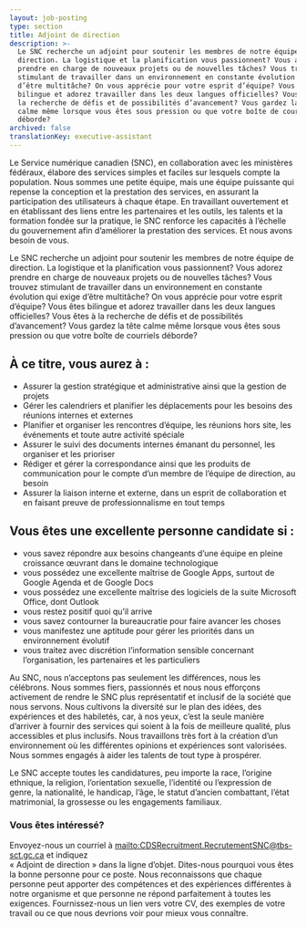 ```yaml
---
layout: job-posting
type: section
title: Adjoint de direction
description: >-
  Le SNC recherche un adjoint pour soutenir les membres de notre équipe de
  direction. La logistique et la planification vous passionnent? Vous adorez
  prendre en charge de nouveaux projets ou de nouvelles tâches? Vous trouvez
  stimulant de travailler dans un environnement en constante évolution qui exige
  d’être multitâche? On vous apprécie pour votre esprit d’équipe? Vous êtes
  bilingue et adorez travailler dans les deux langues officielles? Vous êtes à
  la recherche de défis et de possibilités d’avancement? Vous gardez la tête
  calme même lorsque vous êtes sous pression ou que votre boîte de courriels
  déborde?
archived: false
translationKey: executive-assistant
---
```

Le Service numérique canadien (SNC), en collaboration avec les ministères fédéraux, élabore des services simples et faciles sur lesquels compte la population. Nous sommes une petite équipe, mais une équipe puissante qui repense la conception et la prestation des services, en assurant la participation des utilisateurs à chaque étape. En travaillant ouvertement et en établissant des liens entre les partenaires et les outils, les talents et la formation fondée sur la pratique, le SNC renforce les capacités à l’échelle du gouvernement afin d’améliorer la prestation des services. Et nous avons besoin de vous.

Le SNC recherche un adjoint pour soutenir les membres de notre équipe de direction. La logistique et la planification vous passionnent? Vous adorez prendre en charge de nouveaux projets ou de nouvelles tâches? Vous trouvez stimulant de travailler dans un environnement en constante évolution qui exige d’être multitâche? On vous apprécie pour votre esprit d’équipe? Vous êtes bilingue et adorez travailler dans les deux langues officielles? Vous êtes à la recherche de défis et de possibilités d’avancement? Vous gardez la tête calme même lorsque vous êtes sous pression ou que votre boîte de courriels déborde?

## À ce titre, vous aurez à :

* Assurer la gestion stratégique et administrative ainsi que la gestion de projets
* Gérer les calendriers et planifier les déplacements pour les besoins des réunions internes et externes
* Planifier et organiser les rencontres d’équipe, les réunions hors site, les événements et toute autre activité spéciale
* Assurer le suivi des documents internes émanant du personnel, les organiser et les prioriser
* Rédiger et gérer la correspondance ainsi que les produits de communication pour le compte d’un membre de l’équipe de direction, au besoin
* Assurer la liaison interne et externe, dans un esprit de collaboration et en faisant preuve de professionnalisme en tout temps

## Vous êtes une excellente personne candidate si :

* vous savez répondre aux besoins changeants d’une équipe en pleine croissance œuvrant dans le domaine technologique
* vous possédez une excellente maîtrise de Google Apps, surtout de Google Agenda et de Google Docs
* vous possédez une excellente maîtrise des logiciels de la suite Microsoft Office, dont Outlook
* vous restez positif quoi qu’il arrive
* vous savez contourner la bureaucratie pour faire avancer les choses
* vous manifestez une aptitude pour gérer les priorités dans un environnement évolutif
* vous traitez avec discrétion l’information sensible concernant l’organisation, les partenaires et les particuliers

Au SNC, nous n’acceptons pas seulement les différences, nous les célébrons. Nous sommes fiers, passionnés et nous nous efforçons activement de rendre le SNC plus représentatif et inclusif de la société que nous servons. Nous cultivons la diversité sur le plan des idées, des expériences et des habiletés, car, à nos yeux, c’est la seule manière d’arriver à fournir des services qui soient à la fois de meilleure qualité, plus accessibles et plus inclusifs. Nous travaillons très fort à la création d’un environnement où les différentes opinions et expériences sont valorisées. Nous sommes engagés à aider les talents de tout type à prospérer.

Le SNC accepte toutes les candidatures, peu importe la race, l’origine ethnique, la religion, l’orientation sexuelle, l’identité ou l’expression de genre, la nationalité, le handicap, l’âge, le statut d’ancien combattant, l’état matrimonial, la grossesse ou les engagements familiaux.
	

### Vous êtes intéressé?

Envoyez-nous un courriel à <mailto:CDSRecruitment.RecrutementSNC@tbs-sct.gc.ca> et indiquez  
« Adjoint de direction » dans la ligne d’objet. Dites-nous pourquoi vous êtes la bonne personne pour ce poste. Nous reconnaissons que chaque personne peut apporter des compétences et des expériences différentes à notre organisme et que personne ne répond parfaitement à toutes les exigences. Fournissez-nous un lien vers votre CV, des exemples de votre travail ou ce que nous devrions voir pour mieux vous connaître.
